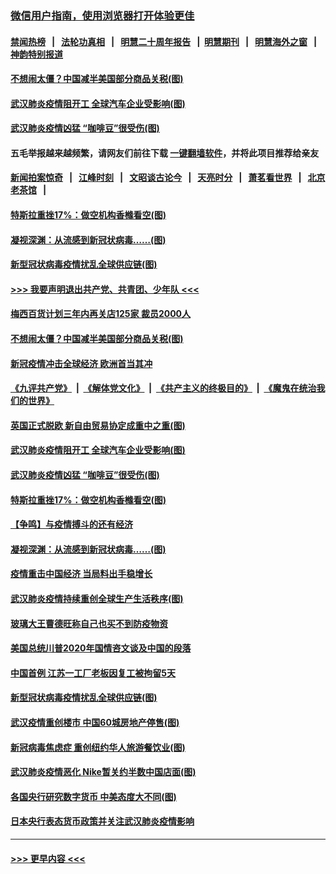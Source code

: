 ### [微信用户指南，使用浏览器打开体验更佳](https://github.com/gfw-breaker/banned-news1/blob/master/indexes/wechat-guide.md?t=0)
#### [禁闻热榜](热点新闻.md?t=0)  &nbsp;&nbsp;|&nbsp;&nbsp; [法轮功真相](https://github.com/gfw-breaker/truth/blob/master/README.md?t=0) &nbsp;&nbsp;|&nbsp;&nbsp; [明慧二十周年报告](https://github.com/gfw-breaker/mh-reports/blob/master/README.md?t=0) &nbsp;&nbsp;|&nbsp;&nbsp;[明慧期刊](https://github.com/gfw-breaker/mh-qikan) &nbsp;&nbsp;|&nbsp;&nbsp; [明慧海外之窗](https://github.com/gfw-breaker/mh-news/blob/master/README.md?t=0) &nbsp;&nbsp;|&nbsp;&nbsp; [神韵特别报道](https://github.com/gfw-breaker/mh-news/blob/master/shenyun.md?t=0)
#### [不想闹太僵？中国减半美国部分商品关税(图)](../pages/p5/922166.md?t=02070811) 
#### [武汉肺炎疫情阻开工 全球汽车企业受影响(图)](../pages/p5/922129.md?t=02070811) 
#### [武汉肺炎疫情凶猛 “咖啡豆”很受伤(图)](../pages/p5/922148.md?t=02070811) 
#### 五毛举报越来越频繁，请网友们前往下载 [一键翻墙软件](https://github.com/gfw-breaker/ssr-accounts)，并将此项目推荐给亲友
#### [新闻拍案惊奇](https://github.com/gfw-breaker/banned-news1/blob/master/pages/link4.md) &nbsp;&nbsp;|&nbsp;&nbsp; [江峰时刻](https://github.com/gfw-breaker/banned-news1/blob/master/pages/link4.md) &nbsp;&nbsp;|&nbsp;&nbsp; [文昭谈古论今](https://github.com/gfw-breaker/banned-news1/blob/master/pages/link4.md) &nbsp;&nbsp;|&nbsp;&nbsp; [天亮时分](https://github.com/gfw-breaker/banned-news1/blob/master/pages/link4.md) &nbsp;&nbsp;|&nbsp;&nbsp; [萧茗看世界](https://github.com/gfw-breaker/banned-news1/blob/master/pages/link4.md) &nbsp;&nbsp;|&nbsp;&nbsp; [北京老茶馆](https://github.com/gfw-breaker/banned-news1/blob/master/pages/link4.md) &nbsp;&nbsp;|&nbsp;&nbsp; 
#### [特斯拉重挫17%：做空机构香橼看空(图)](../pages/p5/922105.md?t=02070811) 
#### [凝视深渊：从流感到新冠状病毒……(图)](../pages/p5/922094.md?t=02070811) 
#### [新型冠状病毒疫情扰乱全球供应链(图)](../pages/p5/922038.md?t=02070811) 
#### [>>> 我要声明退出共产党、共青团、少年队 <<<](https://github.com/begood0513/goodnews/blob/master/quit/letter.md) 
#### [梅西百货计划三年内再关店125家 裁员2000人](../pages/p5/922196.md?t=02070811) 
#### [不想闹太僵？中国减半美国部分商品关税(图)](../pages/p5/922166.md?t=02070811) 
#### [新冠疫情冲击全球经济 欧洲首当其冲](../pages/p5/922158.md?t=02070811) 
#### [《九评共产党》](https://github.com/begood0513/9ping.md/blob/master/README.md) &nbsp;|&nbsp; [《解体党文化》](../../../../jtdwh.md/blob/master/README.md)  &nbsp;|&nbsp; [《共产主义的终极目的》](../../../../gczydzjmd.md/blob/master/README.md) &nbsp;|&nbsp; [《魔鬼在统治我们的世界》](../../../../mgztzwmdsj.md/blob/master/README.md) 
#### [英国正式脱欧 新自由贸易协定成重中之重(图)](../pages/p5/922156.md?t=02070811) 
#### [武汉肺炎疫情阻开工 全球汽车企业受影响(图)](../pages/p5/922129.md?t=02070811) 
#### [武汉肺炎疫情凶猛 “咖啡豆”很受伤(图)](../pages/p5/922148.md?t=02070811) 
#### [特斯拉重挫17%：做空机构香橼看空(图)](../pages/p5/922105.md?t=02070811) 
#### [【争鸣】与疫情搏斗的还有经济](../pages/p5/922098.md?t=02070811) 
#### [凝视深渊：从流感到新冠状病毒……(图)](../pages/p5/922094.md?t=02070811) 
#### [疫情重击中国经济 当局料出手稳增长](../pages/p5/922093.md?t=02070811) 
#### [武汉肺炎疫情持续重创全球生产生活秩序(图)](../pages/p5/922092.md?t=02070811) 
#### [玻璃大王曹德旺称自己也买不到防疫物资](../pages/p5/922083.md?t=02070811) 
#### [美国总统川普2020年国情咨文谈及中国的段落](../pages/p5/922082.md?t=02070811) 
#### [中国首例 江苏一工厂老板因复工被拘留5天](../pages/p5/922081.md?t=02070811) 
#### [新型冠状病毒疫情扰乱全球供应链(图)](../pages/p5/922038.md?t=02070811) 
#### [武汉疫情重创楼市 中国60城房地产停售(图)](../pages/p5/922014.md?t=02070811) 
#### [新冠病毒焦虑症 重创纽约华人旅游餐饮业(图)](../pages/p5/921963.md?t=02070811) 
#### [武汉肺炎疫情恶化 Nike暂关约半数中国店面(图)](../pages/p5/921960.md?t=02070811) 
#### [各国央行研究数字货币 中美态度大不同(图)](../pages/p5/921919.md?t=02070811) 
#### [日本央行表态货币政策并关注武汉肺炎疫情影响](../pages/p5/921939.md?t=02070811) 

----
#### [ >>> 更早内容 <<< ](../indexes/p5-earlier.md)
